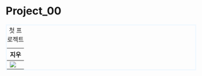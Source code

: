 # Project_00
<!DOCTYPE html>
<html>
  <head>
    <meta charset="utf-8">
    <title>첫 프로젝트</title>
    <style>
      table {
        border : 3px solid aliceblue;
      }
    </style>
  </head>
  <body>
    <table>
      <caption>
        첫 프로젝트
      </caption>
      <thead>
      <tr><th>지우</th></tr>
      </thead>
      <tbody>
        <tr><td><img src="https://i.ytimg.com/vi/MnmQYLxQzcg/hqdefault.jpg"></td></tr>
      </tbody>
    </table>
  </body>
</html>

